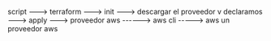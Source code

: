 
script      --->    terraform   ---> init   ---> descargar el proveedor
                                                    v
declaramos                      ---> apply  --->  proveedor aws ------> aws cli ----->  aws
un proveedor
aws